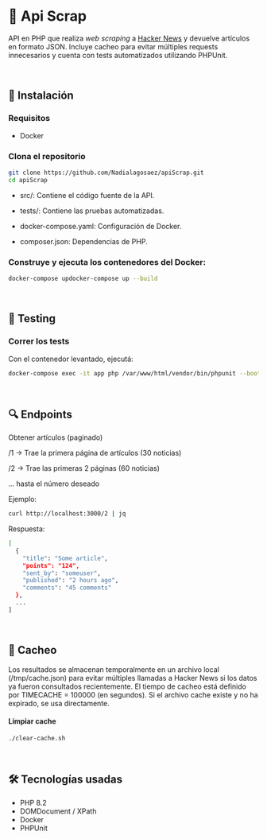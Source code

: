 # 📰 Api Scrap

API en PHP que realiza *web scraping* a [Hacker News](https://news.ycombinator.com) y devuelve artículos en formato JSON. 
Incluye cacheo para evitar múltiples requests innecesarios y cuenta con tests automatizados utilizando PHPUnit.

</br>



## 🚀 Instalación

### Requisitos
- Docker

### Clona el repositorio

```bash
git clone https://github.com/Nadialagosaez/apiScrap.git
cd apiScrap
```

- src/: Contiene el código fuente de la API.

- tests/: Contiene las pruebas automatizadas.

- docker-compose.yaml: Configuración de Docker.

- composer.json: Dependencias de PHP.


### Construye y ejecuta los contenedores del Docker:

```bash
docker-compose updocker-compose up --build
```

</br>

## 🧪 Testing

### Correr los tests

Con el contenedor levantado, ejecutá:

```bash
docker-compose exec -it app php /var/www/html/vendor/bin/phpunit --bootstrap /var/www/html/bootstrap.php
```
</br>

## 🔍 Endpoints

Obtener artículos (paginado)

/1 → Trae la primera página de artículos (30 noticias)

/2 → Trae las primeras 2 páginas (60 noticias)

... hasta el número deseado



Ejemplo:
```bash
curl http://localhost:3000/2 | jq
```

Respuesta:
```bash
[
  {
    "title": "Some article",
    "points": "124",
    "sent_by": "someuser",
    "published": "2 hours ago",
    "comments": "45 comments"
  },
  ...
]
```

</br>

## 💾 Cacheo

Los resultados se almacenan temporalmente en un archivo local (/tmp/cache.json) para evitar múltiples llamadas a Hacker News si los datos ya fueron consultados recientemente.
El tiempo de cacheo está definido por TIMECACHE = 100000 (en segundos).
Si el archivo cache existe y no ha expirado, se usa directamente.

#### Limpiar cache

```bash
./clear-cache.sh
```

</br>

## 🛠️ Tecnologías usadas

- PHP 8.2
- DOMDocument / XPath
- Docker
- PHPUnit


